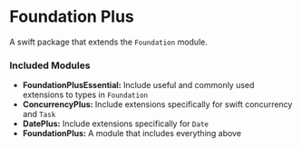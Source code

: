 # Foundation Plus

A swift package that extends the `Foundation` module. 

### Included Modules

* **FoundationPlusEssential:** Include useful and commonly used extensions to types in `Foundation`
* **ConcurrencyPlus:** Include extensions specifically for swift concurrency and `Task` 
* **DatePlus:** Include extensions specifically for `Date` 
* **FoundationPlus:** A module that includes everything above

